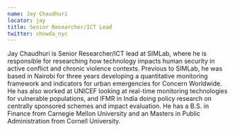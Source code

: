 ```yaml
---
name: Jay Chaudhuri
locator: jay
title: Senior Researcher/ICT Lead
twitter: chowda_nyc
---
```

 Jay Chaudhuri is Senior Researcher/ICT lead at SIMLab, where he is responsible for researching how technology impacts human security in active conflict and chronic violence contexts. Previous to SIMLab, he was based in Nairobi for three years developing a quantitative monitoring framework and indicators for urban emergencies for Concern Worldwide. He has also worked at UNICEF looking at real-time monitoring technologies for vulnerable populations, and IFMR in India doing policy research on centrally sponsored schemes and impact evaluation. He has a B.S. in Finance from Carnegie Mellon University and an Masters in Public Administration from Cornell University.
